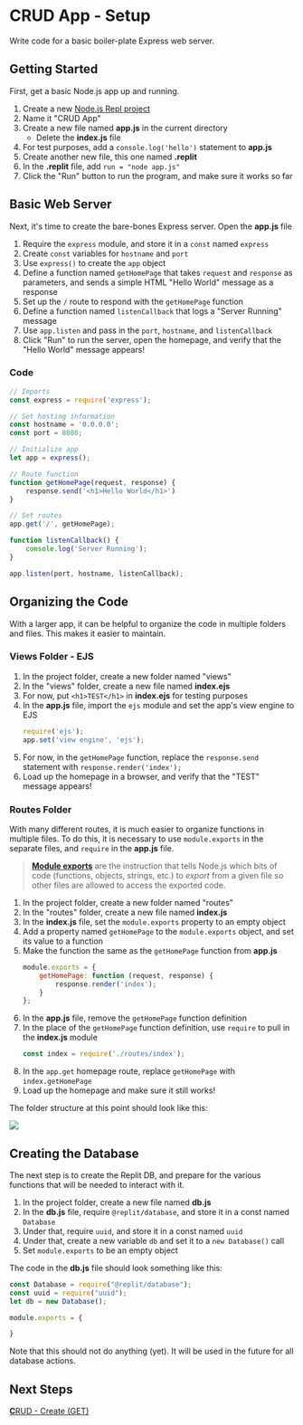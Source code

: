 # CRUD App - Setup
Write code for a basic boiler-plate Express web server.

## Getting Started
First, get a basic Node.js app up and running.

1. Create a new [Node.js Repl project](https://replit.com/new/nodejs)
1. Name it "CRUD App"
1. Create a new file named **app.js** in the current directory
    - Delete the **index.js** file
1. For test purposes, add a `console.log('hello')` statement to **app.js** 
1. Create another new file, this one named **.replit**
1. In the **.replit** file, add `run = "node app.js"`
1. Click the "Run" button to run the program, and make sure it works so far

## Basic Web Server
Next, it's time to create the bare-bones Express server. Open the **app.js** file

1. Require the `express` module, and store it in a `const` named `express`
1. Create `const` variables for `hostname` and `port`
1. Use `express()` to create the `app` object
1. Define a function named `getHomePage` that takes `request` and `response` as parameters, and sends a simple HTML "Hello World" message as a response
1. Set up the `/` route to respond with the `getHomePage` function
1. Define a function named `listenCallback` that logs a "Server Running" message
1. Use `app.listen` and pass in the `port`, `hostname`, and `listenCallback`
1. Click "Run" to run the server, open the homepage, and verify that the "Hello World" message appears!

### Code
```js
// Imports
const express = require('express');

// Set hosting information
const hostname = '0.0.0.0';
const port = 8080;

// Initialize app
let app = express();

// Route function
function getHomePage(request, response) {
    response.send('<h1>Hello World</h1>')
}

// Set routes
app.get('/', getHomePage);

function listenCallback() {
    console.log('Server Running');
}

app.listen(port, hostname, listenCallback);
```

## Organizing the Code
With a larger app, it can be helpful to organize the code in multiple folders and files. This makes it easier to maintain.

### Views Folder - EJS
1. In the project folder, create a new folder named "views"
1. In the "views" folder, create a new file named **index.ejs**
1. For now, put `<h1>TEST</h1>` in **index.ejs** for testing purposes
1. In the **app.js** file, import the `ejs` module and set the app's view engine to EJS
    ```js
    require('ejs');
    app.set('view engine', 'ejs');
    ```
1. For now, in the `getHomePage` function, replace the `response.send` statement with `response.render('index');`
1. Load up the homepage in a browser, and verify that the "TEST" message appears!

### Routes Folder
With many different routes, it is much easier to organize functions in multiple files. To do this, it is necessary to use `module.exports` in the separate files, and `require` in the **app.js** file.

>[**Module exports**](https://stackify.com/node-js-module-exports/) are the instruction that tells Node.js which bits of code (functions, objects, strings, etc.) to _export_ from a given file so other files are allowed to access the exported code.

1. In the project folder, create a new folder named "routes"
1. In the "routes" folder, create a new file named **index.js**
1. In the **index.js** file, set the `module.exports` property to an empty object
1. Add a property named `getHomePage` to the `module.exports` object, and set its value to a function
1. Make the function the same as the `getHomePage` function from **app.js**
    ```js
    module.exports = {
        getHomePage: function (request, response) {
            response.render('index');
        }
    };
    ```
1. In the **app.js** file, remove the `getHomePage` function definition
1. In the place of the `getHomePage` function definition, use `require` to pull in the **index.js** module
    ```js
    const index = require('./routes/index');
    ```
1. In the `app.get` homepage route, replace `getHomePage` with `index.getHomePage`
1. Load up the homepage and make sure it still works!

The folder structure at this point should look like this:

![](https://i.imgur.com/tIp8165.png)

## Creating the Database
The next step is to create the Replit DB, and prepare for the various functions that will be needed to interact with it.

1. In the project folder, create a new file named **db.js**
1. In the **db.js** file, require `@replit/database`, and store it in a const named `Database`
1. Under that, require `uuid`, and store it in a const named `uuid`
1. Under that, create a new variable `db` and set it to a `new Database()` call
1. Set `module.exports` to be an empty object

The code in the **db.js** file should look something like this:

```js
const Database = require("@replit/database");
const uuid = require("uuid");
let db = new Database();

module.exports = {

}
```

Note that this should not do anything (yet). It will be used in the future for all database actions.

## Next Steps
[**C**RUD - Create (GET)](CrudAppCreateGet.md)